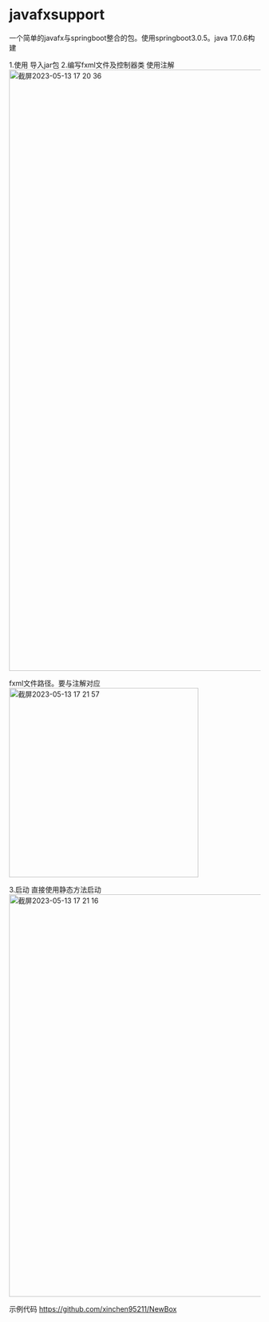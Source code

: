 # javafxsupport
一个简单的javafx与springboot整合的包。使用springboot3.0.5。java 17.0.6构建

1.使用
  导入jar包
2.编写fxml文件及控制器类
  使用注解
  <img width="1203" alt="截屏2023-05-13 17 20 36" src="https://github.com/xinchen95211/javafxsupport/assets/76147759/3371a282-baf0-4807-aa8e-b1c1f2ce3494">
 
 fxml文件路径。要与注解对应 
  <img width="379" alt="截屏2023-05-13 17 21 57" src="https://github.com/xinchen95211/javafxsupport/assets/76147759/66befe31-b7fa-46f2-bffe-2088c6aa5e53">

3.启动
  直接使用静态方法启动
    <img width="805" alt="截屏2023-05-13 17 21 16" src="https://github.com/xinchen95211/javafxsupport/assets/76147759/bde8486f-ed29-4143-bec2-d17d2a5461a7">


示例代码 https://github.com/xinchen95211/NewBox

